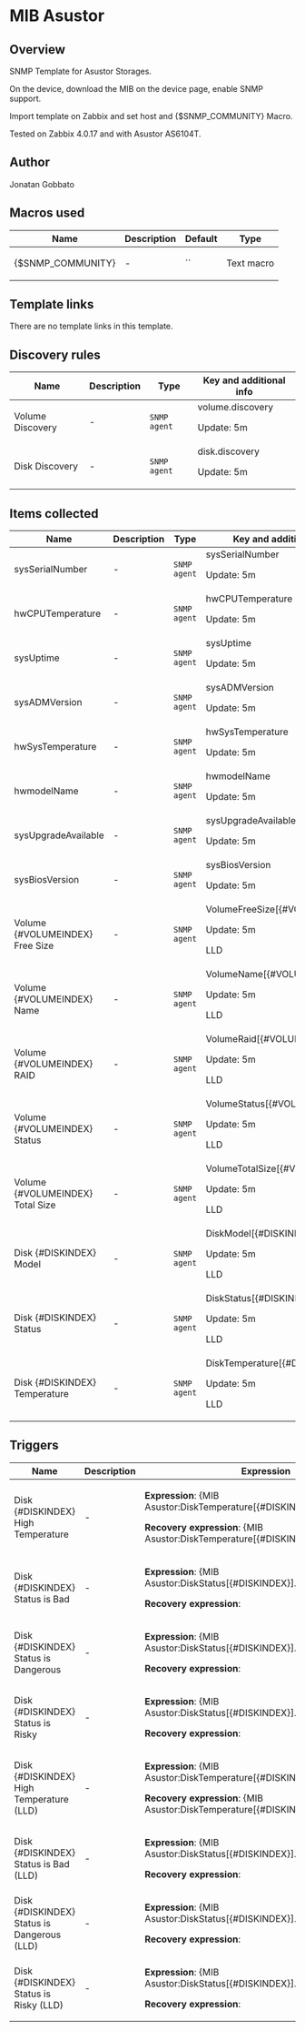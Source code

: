 # MIB Asustor

## Overview

SNMP Template for Asustor Storages.


On the device, download the MIB on the device page, enable SNMP support.


Import template on Zabbix and set host and {$SNMP\_COMMUNITY} Macro.


 


Tested on Zabbix 4.0.17 and with Asustor AS6104T.



## Author

Jonatan Gobbato

## Macros used

|Name|Description|Default|Type|
|----|-----------|-------|----|
|{$SNMP_COMMUNITY}|<p>-</p>|``|Text macro|


## Template links

There are no template links in this template.

## Discovery rules

|Name|Description|Type|Key and additional info|
|----|-----------|----|----|
|Volume Discovery|<p>-</p>|`SNMP agent`|volume.discovery<p>Update: 5m</p>|
|Disk Discovery|<p>-</p>|`SNMP agent`|disk.discovery<p>Update: 5m</p>|


## Items collected

|Name|Description|Type|Key and additional info|
|----|-----------|----|----|
|sysSerialNumber|<p>-</p>|`SNMP agent`|sysSerialNumber<p>Update: 5m</p>|
|hwCPUTemperature|<p>-</p>|`SNMP agent`|hwCPUTemperature<p>Update: 5m</p>|
|sysUptime|<p>-</p>|`SNMP agent`|sysUptime<p>Update: 5m</p>|
|sysADMVersion|<p>-</p>|`SNMP agent`|sysADMVersion<p>Update: 5m</p>|
|hwSysTemperature|<p>-</p>|`SNMP agent`|hwSysTemperature<p>Update: 5m</p>|
|hwmodelName|<p>-</p>|`SNMP agent`|hwmodelName<p>Update: 5m</p>|
|sysUpgradeAvailable|<p>-</p>|`SNMP agent`|sysUpgradeAvailable<p>Update: 5m</p>|
|sysBiosVersion|<p>-</p>|`SNMP agent`|sysBiosVersion<p>Update: 5m</p>|
|Volume {#VOLUMEINDEX} Free Size|<p>-</p>|`SNMP agent`|VolumeFreeSize[{#VOLUMEINDEX}]<p>Update: 5m</p><p>LLD</p>|
|Volume {#VOLUMEINDEX} Name|<p>-</p>|`SNMP agent`|VolumeName[{#VOLUMEINDEX}]<p>Update: 5m</p><p>LLD</p>|
|Volume {#VOLUMEINDEX} RAID|<p>-</p>|`SNMP agent`|VolumeRaid[{#VOLUMEINDEX}]<p>Update: 5m</p><p>LLD</p>|
|Volume {#VOLUMEINDEX} Status|<p>-</p>|`SNMP agent`|VolumeStatus[{#VOLUMEINDEX}]<p>Update: 5m</p><p>LLD</p>|
|Volume {#VOLUMEINDEX} Total Size|<p>-</p>|`SNMP agent`|VolumeTotalSize[{#VOLUMEINDEX}]<p>Update: 5m</p><p>LLD</p>|
|Disk {#DISKINDEX} Model|<p>-</p>|`SNMP agent`|DiskModel[{#DISKINDEX}]<p>Update: 5m</p><p>LLD</p>|
|Disk {#DISKINDEX} Status|<p>-</p>|`SNMP agent`|DiskStatus[{#DISKINDEX}]<p>Update: 5m</p><p>LLD</p>|
|Disk {#DISKINDEX} Temperature|<p>-</p>|`SNMP agent`|DiskTemperature[{#DISKINDEX}]<p>Update: 5m</p><p>LLD</p>|


## Triggers

|Name|Description|Expression|Priority|
|----|-----------|----------|--------|
|Disk {#DISKINDEX} High Temperature|<p>-</p>|<p>**Expression**: {MIB Asustor:DiskTemperature[{#DISKINDEX}].avg(5m)}>=55</p><p>**Recovery expression**: {MIB Asustor:DiskTemperature[{#DISKINDEX}].max(5m)}<50</p>|high|
|Disk {#DISKINDEX} Status is Bad|<p>-</p>|<p>**Expression**: {MIB Asustor:DiskStatus[{#DISKINDEX}].str(Bad)}=1</p><p>**Recovery expression**: </p>|disaster|
|Disk {#DISKINDEX} Status is Dangerous|<p>-</p>|<p>**Expression**: {MIB Asustor:DiskStatus[{#DISKINDEX}].str(Dangerous)}=1</p><p>**Recovery expression**: </p>|high|
|Disk {#DISKINDEX} Status is Risky|<p>-</p>|<p>**Expression**: {MIB Asustor:DiskStatus[{#DISKINDEX}].str(Risky)}=1</p><p>**Recovery expression**: </p>|average|
|Disk {#DISKINDEX} High Temperature (LLD)|<p>-</p>|<p>**Expression**: {MIB Asustor:DiskTemperature[{#DISKINDEX}].avg(5m)}>=55</p><p>**Recovery expression**: {MIB Asustor:DiskTemperature[{#DISKINDEX}].max(5m)}<50</p>|high|
|Disk {#DISKINDEX} Status is Bad (LLD)|<p>-</p>|<p>**Expression**: {MIB Asustor:DiskStatus[{#DISKINDEX}].str(Bad)}=1</p><p>**Recovery expression**: </p>|disaster|
|Disk {#DISKINDEX} Status is Dangerous (LLD)|<p>-</p>|<p>**Expression**: {MIB Asustor:DiskStatus[{#DISKINDEX}].str(Dangerous)}=1</p><p>**Recovery expression**: </p>|high|
|Disk {#DISKINDEX} Status is Risky (LLD)|<p>-</p>|<p>**Expression**: {MIB Asustor:DiskStatus[{#DISKINDEX}].str(Risky)}=1</p><p>**Recovery expression**: </p>|average|
